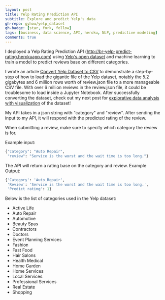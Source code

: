 ```yaml
---
layout: post
title: Yelp Rating Prediction API
subtitle: Explore and predict Yelp's data
gh-repo: gyhou/yelp_dataset
gh-badge: [star, fork, follow]
tags: [business, data science, API, heroku, NLP, predictive modeling]
comments: true
---
```

I deployed a Yelp Rating Prediction API (http://br-yelp-predict-rating.herokuapp.com) using [Yelp's open dataset](https://www.yelp.com/dataset) and machine learning to train a model to predict reviews base on different categories.

I wrote an article [Convert Yelp Dataset to CSV](https://towardsdatascience.com/converting-yelp-dataset-to-csv-using-pandas-2a4c8f03bd88) to demonstrate a step-by-step of how to load the gigantic file of the Yelp dataset, notably the 5.2 gigabytes and 6 million rows worth of review.json file to a more manageable CSV file. With over 6 million reviews in the review.json file, it could be troublesome to load inside a Jupyter Notebook. After successfully converting the dataset, check out my next post for [explorative data analysis with visualization](https://towardsdatascience.com/analyzing-yelp-dataset-with-scattertext-spacy-82ea8bb7a60e) of the dataset!

My API takes in a json string with "category" and "review". After sending the input to my API, it will respond with the predicted rating of the review.

When submitting a review, make sure to specify which category the review is for.

Example input:
```python
{"category": "Auto Repair", 
 "review": "Service is the worst and the wait time is too long."}
```
The API will return a rating base on the category and review.
Example Output:
```python
{'Category': 'Auto_Repair',
 'Review': 'Service is the worst and the wait time is too long.',
 'Predict rating': 1}
```

Below is the list of categories used in the Yelp dataset:
* Active Life
* Auto Repair
* Automotive
* Beauty Spas
* Contractors
* Doctors
* Event Planning Services
* Fashion
* Fast Food
* Hair Salons
* Health Medical
* Home Garden
* Home Services
* Local Services
* Professional Services
* Real Estate
* Shopping 
